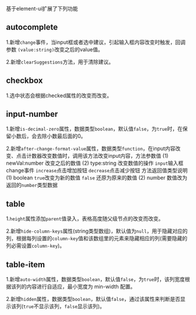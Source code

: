 基于element-ui扩展了下列功能

## autocomplete
1.新增`change`事件，当input框或者选中建议，引起输入框内容改变时触发，回调参数 `(value:string)`改变之后的value值。

2.新增`clearSuggestions`方法，用于清除建议。

## checkbox
1.选中状态会根据checked属性的改变而改变。

## input-number
1.新增`is-decimal-zero`属性，数据类型`boolean`，默认值`false`，为`true`时，在保留小数后，会去除小数最后面的0。

2.新增`after-change-format-value`属性，数据类型`function`，在input内容改变、点击计数器改变数值时，调用该方法改变input内容，方法参数值
(1) newVal:number 改变之后的数值
(2) type:string 改变数值的操作
`input`输入框change事件 `increase`点击增加按钮 `decrease`点击减少按钮
方法返回值类型说明
(1) boolean `true`改变为新的数值 `false` 还原为原来的数值
(2) number 数值改为返回的`number`类型数据

## table
1.`height`属性添加`parent`值录入，表格高度随父级节点的改变而改变。

2.新增`hide-column-keys`属性(string类型数组)，默认值为`null`，用于隐藏对应的列，根据每列设置的`column-key`值和该数组里的元素来隐藏相应的列(需要隐藏的列必需设置`column-key`)。

## table-item
1.新增`auto-width`属性，数据类型`boolean`，默认值`false`，为`true`时，该列宽度根据该列的内容进行自适应，最小宽度为 min-width 配置。

2.新增`hidden`属性，数据类型`boolean`，默认值`false`，通过该属性来判断是否显示该列(`true`不显示该列，`false`显示该列)。
